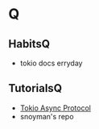 # Q

## HabitsQ

* tokio docs erryday

## TutorialsQ

* [Tokio Async Protocol](https://leshow.github.io/post/impl_proto_tokio/?utm_source=share&utm_medium=ios_app)
* snoyman's repo